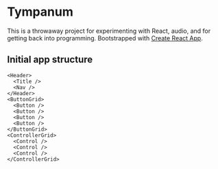 # Tympanum 

This is a throwaway project for experimenting with React, audio, and for getting back into programming.
Bootstrapped with [Create React App](https://github.com/facebook/create-react-app).

## Initial app structure
```
<Header>
  <Title />
  <Nav />
</Header>
<ButtonGrid>
  <Button />
  <Button />
  <Button />
  <Button />
</ButtonGrid>
<ControllerGrid>
  <Control />
  <Control />
  <Control />
</ControllerGrid>  
```


